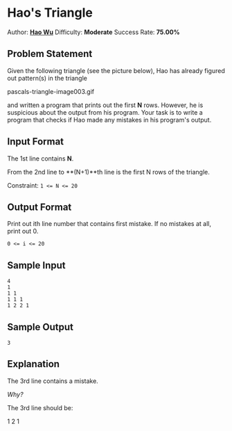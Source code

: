 # Hao's Triangle
Author: [**Hao Wu**](http://www.cs.nuim.ie/~haowu/index.html)
Difficulty: **Moderate**
Success Rate: **75.00%**

## Problem Statement

Given the following triangle (see the picture below), Hao has already figured
out pattern(s) in the triangle

pascals-triangle-image003.gif

and written a program that prints out the first **N** rows. However, he is
suspicious about the output from his program. Your task is to write a program
that checks if Hao made any mistakes in his program's output.

## Input Format

The 1st line contains **N**.

From the 2nd line to **(N+1)**th line is the first N rows of the triangle.

Constraint: `1 <= N <= 20`

## Output Format
Print out ith line number that contains first mistake. If no mistakes at all, print out 0.

`0 <= i <= 20`

## Sample Input
```
4
1
1 1
1 1 1
1 2 2 1
```


## Sample Output
```
3
```

## Explanation

The 3rd line contains a mistake.

*Why?*

The 3rd line should be:

1 2 1
